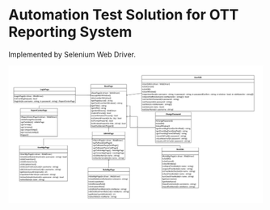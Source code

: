 # Automation Test Solution for OTT Reporting System

Implemented by Selenium Web Driver.

![image](https://github.com/holphi/OTTReportingSys_Auto/blob/master/Class_Diagram.jpg)
